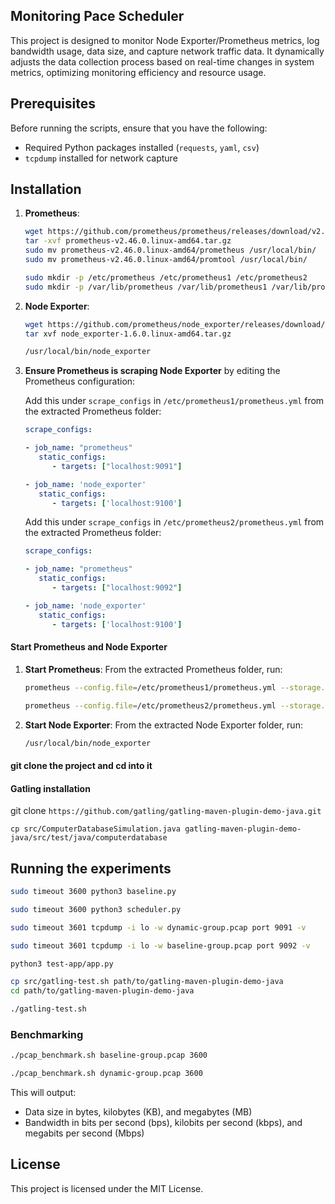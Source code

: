 ## Monitoring Pace Scheduler 

This project is designed to monitor Node Exporter/Prometheus metrics, log bandwidth usage, data size, and capture network traffic data. It dynamically adjusts the data collection process based on real-time changes in system metrics, optimizing monitoring efficiency and resource usage.

## Prerequisites

Before running the scripts, ensure that you have the following:

- Required Python packages installed (`requests`, `yaml`, `csv`)
- `tcpdump` installed for network capture

## Installation


1. **Prometheus**:
   ```bash
   wget https://github.com/prometheus/prometheus/releases/download/v2.46.0/prometheus-2.46.0.linux-amd64.tar.gz
   tar -xvf prometheus-v2.46.0.linux-amd64.tar.gz
   sudo mv prometheus-v2.46.0.linux-amd64/prometheus /usr/local/bin/
   sudo mv prometheus-v2.46.0.linux-amd64/promtool /usr/local/bin/
   ```

   ```bash   
   sudo mkdir -p /etc/prometheus /etc/prometheus1 /etc/prometheus2
   sudo mkdir -p /var/lib/prometheus /var/lib/prometheus1 /var/lib/prometheus2
   ```

2. **Node Exporter**:
   ```bash
   wget https://github.com/prometheus/node_exporter/releases/download/v1.6.0/node_exporter-1.6.0.linux-amd64.tar.gz
   tar xvf node_exporter-1.6.0.linux-amd64.tar.gz
   ```
      ```bash   
     /usr/local/bin/node_exporter
    ```
3. **Ensure Prometheus is scraping Node Exporter** by editing the Prometheus configuration:


   Add this under `scrape_configs` in `/etc/prometheus1/prometheus.yml` from the extracted Prometheus folder:
   ```yaml
   scrape_configs:
   
   - job_name: "prometheus"
      static_configs:
         - targets: ["localhost:9091"]
   
   - job_name: 'node_exporter'
      static_configs:
         - targets: ['localhost:9100']
   ```

   Add this under `scrape_configs` in `/etc/prometheus2/prometheus.yml` from the extracted Prometheus folder:
   ```yaml
   scrape_configs:
   
   - job_name: "prometheus"
      static_configs:
         - targets: ["localhost:9092"]
   
   - job_name: 'node_exporter'
      static_configs:
         - targets: ['localhost:9100']
   ```

#### Start Prometheus and Node Exporter
1. **Start Prometheus**:
   From the extracted Prometheus folder, run:
   ```bash
   prometheus --config.file=/etc/prometheus1/prometheus.yml --storage.tsdb.path=/var/lib/prometheus1 --web.listen-address=:9091
   ```
   ```bash
   prometheus --config.file=/etc/prometheus2/prometheus.yml --storage.tsdb.path=/var/lib/prometheus1 --web.listen-address=:9092
   ```

2. **Start Node Exporter**:
   From the extracted Node Exporter folder, run:
   ```bash
   /usr/local/bin/node_exporter
   ```

#### git clone the project and cd into it

#### Gatling installation
git clone ```https://github.com/gatling/gatling-maven-plugin-demo-java.git``` 

```cp src/ComputerDatabaseSimulation.java gatling-maven-plugin-demo-java/src/test/java/computerdatabase```



## Running the experiments

```bash
sudo timeout 3600 python3 baseline.py 
```


```bash
sudo timeout 3600 python3 scheduler.py 
```

```bash
sudo timeout 3601 tcpdump -i lo -w dynamic-group.pcap port 9091 -v
```


```bash
sudo timeout 3601 tcpdump -i lo -w baseline-group.pcap port 9092 -v
```

```bash
python3 test-app/app.py
```

```bash
cp src/gatling-test.sh path/to/gatling-maven-plugin-demo-java
cd path/to/gatling-maven-plugin-demo-java

./gatling-test.sh
```


### Benchmarking


```bash
./pcap_benchmark.sh baseline-group.pcap 3600
```

```bash
./pcap_benchmark.sh dynamic-group.pcap 3600
```


This will output:
- Data size in bytes, kilobytes (KB), and megabytes (MB)
- Bandwidth in bits per second (bps), kilobits per second (kbps), and megabits per second (Mbps)



## License

This project is licensed under the MIT License.